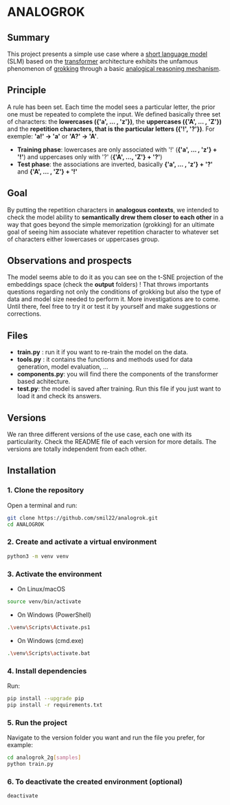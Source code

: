 # ANALOGROK

## Summary

This project presents a simple use case where a [short language model](https://en.wikipedia.org/wiki/Small_language_model) (SLM)
based on the [transformer](https://en.wikipedia.org/wiki/Transformer_(deep_learning_architecture)) architecture exhibits the unfamous
phenomenon of [grokking](https://en.wikipedia.org/wiki/Grokking_(machine_learning)) through a basic [analogical reasoning mechanism](https://medium.com/@dickson.lukose/analogical-reasoning-d432b7105725).


## Principle

A rule has been set. Each time the model sees a particular letter, the prior one must be repeated to complete the input.
We defined basically three set of characters: the **lowercases ({'a', ... , 'z'})**, the **uppercases ({'A', ... , 'Z'})** and the 
**repetition characters, that is the particular letters ({'!', '?'})**. For exemple: **'a!' -> 'a'** or **'A?' -> 'A'**.

- **Training phase**: lowercases are only associated with '!' (**{'a', ... , 'z'} + '!'**) and 
uppercases only with '?' (**{'A', ..., 'Z'} + '?'**)
- **Test phase**: the associations are inverted, basically **{'a', ... , 'z'} + '?'** and **{'A', ... , 'Z'} + '!'**


## Goal

By putting the repetition characters in **analogous contexts**, we intended to check the model ability to 
**semantically drew them closer to each other** in a way that goes beyond the simple memorization (grokking) for an ultimate goal of 
seeing him associate whatever repetition character to whatever set of characters either lowercases or uppercases group.


## Observations and prospects

The model seems able to do it as you can see on the t-SNE projection of the embeddings space (check the **output** folders) ! 
That throws importants questions regarding not only the conditions of grokking but also the type of data and model size needed
to perform it. 
More investigations are to come. Until there, feel free to try it or test it by yourself and make suggestions or corrections.


## Files

 - **train.py** : run it if you want to re-train the model on the data.
 - **tools.py** : it contains the functions and methods used for data generation, model evaluation, ...
 - **components.py**: you will find there the components of the transformer based achitecture.
 - **test.py**: the model is saved after training. Run this file if you just want to load it and check its answers.

 
## Versions
 
 We ran three different versions of the use case, each one with its particularity. Check the README file of each version for more details.
 The versions are totally independent from each other.


## Installation

### 1. Clone the repository

Open a terminal and run:

```bash
git clone https://github.com/smil22/analogrok.git
cd ANALOGROK
```

### 2. Create and activate a virtual environment

```bash
python3 -m venv venv
```

### 3. Activate the environment

- On Linux/macOS

```bash
source venv/bin/activate
```
- On Windows (PowerShell)

```bash
.\venv\Scripts\Activate.ps1
```
- On Windows (cmd.exe)

```bash
.\venv\Scripts\activate.bat
```

### 4. Install dependencies

Run:

```bash
pip install --upgrade pip
pip install -r requirements.txt
```

### 5. Run the project

Navigate to the version folder you want and run the file you prefer, for example:

```bash
cd analogrok_2g[samples]
python train.py
```

### 6. To deactivate the created environment (optional)

```bash
deactivate
```
